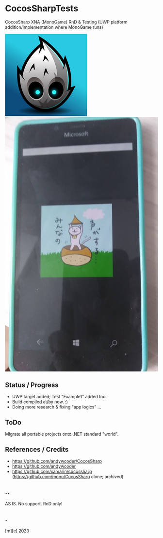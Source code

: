 # CocosSharpTests

CocosSharp XNA (MonoGame) RnD & Testing (UWP platform addition/implementation where MonoGame runs)

![Hello from Cocos](Images/intro.png)
![Example1](Images/shot1.png)

## Status / Progress
- UWP target added; Test "Example1" added too
- Build compiled at/by now. :)
- Doing more research & fixing "app logics" ...

## ToDo
Migrate all portable projects onto .NET standard "world".

## References / Credits
- https://github.com/andywcoder/CocosSharp	
- https://github.com/andywcoder
- https://github.com/xamarin/cocossharp (https://github.com/mono/CocosSharp clone; archived)

## ..
AS IS. No support. RnD only!

## .
[m][e] 2023